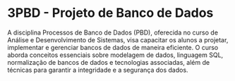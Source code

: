 <h1 align="left">3PBD - Projeto de Banco de Dados</h1>
<p align="left">A disciplina Processos de Banco de Dados (PBD), oferecida no curso de Análise e Desenvolvimento de Sistemas, visa capacitar os alunos a projetar, implementar e gerenciar bancos de dados de maneira eficiente. O curso aborda conceitos essenciais sobre modelagem de dados, linguagem SQL, normalização de bancos de dados e tecnologias associadas, além de técnicas para garantir a integridade e a segurança dos dados.</p>
